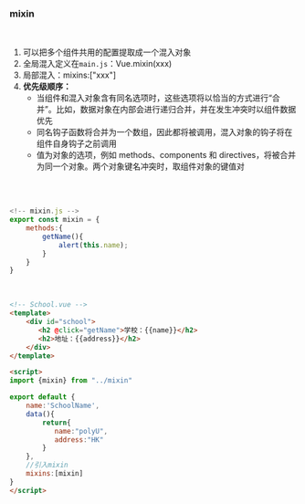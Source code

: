 ### mixin

<br>

1. 可以把多个组件共用的配置提取成一个混入对象
2. 全局混入定义在```main.js```：Vue.mixin(xxx)
3. 局部混入：mixins:["xxx"]
4. **优先级顺序：**
    - 当组件和混入对象含有同名选项时，这些选项将以恰当的方式进行“合并”。比如，数据对象在内部会进行递归合并，并在发生冲突时以组件数据优先
    - 同名钩子函数将合并为一个数组，因此都将被调用，混入对象的钩子将在组件自身钩子之前调用
    - 值为对象的选项，例如 methods、components 和 directives，将被合并为同一个对象。两个对象键名冲突时，取组件对象的键值对

<br>

<br>

```javascript
<!-- mixin.js -->
export const mixin = {
    methods:{
        getName(){
            alert(this.name);
        }
    }
}
```

<br>

```html
<!-- School.vue -->
<template>
    <div id="school">
       <h2 @click="getName">学校：{{name}}</h2>
       <h2>地址：{{address}}</h2>
    </div>
</template>

<script>
import {mixin} from "../mixin"

export default {
    name:'SchoolName',
    data(){
        return{
           name:"polyU",
           address:"HK"
        }
    },
    //引入mixin
    mixins:[mixin]
}
</script>
```